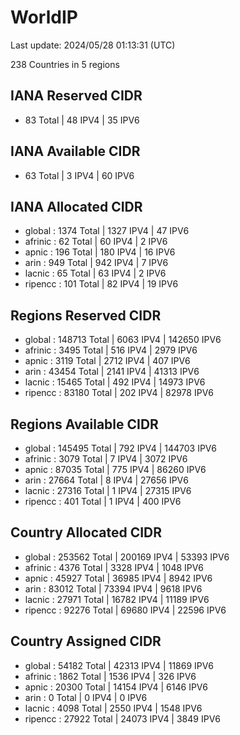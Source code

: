 # WorldIP

Last update: 2024/05/28 01:13:31 (UTC)

238 Countries in 5 regions

## IANA Reserved CIDR

- 83 Total | 48 IPV4 | 35 IPV6

## IANA Available CIDR

- 63 Total | 3 IPV4 | 60 IPV6

## IANA Allocated CIDR

- global : 1374 Total | 1327 IPV4 | 47 IPV6
- afrinic : 62 Total | 60 IPV4 | 2 IPV6
- apnic : 196 Total | 180 IPV4 | 16 IPV6
- arin : 949 Total | 942 IPV4 | 7 IPV6
- lacnic : 65 Total | 63 IPV4 | 2 IPV6
- ripencc : 101 Total | 82 IPV4 | 19 IPV6

## Regions Reserved CIDR

- global : 148713 Total | 6063 IPV4 | 142650 IPV6
- afrinic : 3495 Total | 516 IPV4 | 2979 IPV6
- apnic : 3119 Total | 2712 IPV4 | 407 IPV6
- arin : 43454 Total | 2141 IPV4 | 41313 IPV6
- lacnic : 15465 Total | 492 IPV4 | 14973 IPV6
- ripencc : 83180 Total | 202 IPV4 | 82978 IPV6

## Regions Available CIDR

- global : 145495 Total | 792 IPV4 | 144703 IPV6
- afrinic : 3079 Total | 7 IPV4 | 3072 IPV6
- apnic : 87035 Total | 775 IPV4 | 86260 IPV6
- arin : 27664 Total | 8 IPV4 | 27656 IPV6
- lacnic : 27316 Total | 1 IPV4 | 27315 IPV6
- ripencc : 401 Total | 1 IPV4 | 400 IPV6

## Country Allocated CIDR

- global : 253562 Total | 200169 IPV4 | 53393 IPV6
- afrinic : 4376 Total | 3328 IPV4 | 1048 IPV6
- apnic : 45927 Total | 36985 IPV4 | 8942 IPV6
- arin : 83012 Total | 73394 IPV4 | 9618 IPV6
- lacnic : 27971 Total | 16782 IPV4 | 11189 IPV6
- ripencc : 92276 Total | 69680 IPV4 | 22596 IPV6

## Country Assigned CIDR

- global : 54182 Total | 42313 IPV4 | 11869 IPV6
- afrinic : 1862 Total | 1536 IPV4 | 326 IPV6
- apnic : 20300 Total | 14154 IPV4 | 6146 IPV6
- arin : 0 Total | 0 IPV4 | 0 IPV6
- lacnic : 4098 Total | 2550 IPV4 | 1548 IPV6
- ripencc : 27922 Total | 24073 IPV4 | 3849 IPV6
